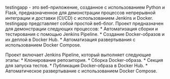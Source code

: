 testingapp - это веб-приложение, созданное с использованием Python и Flask, предназначенное для демонстрации процессов непрерывной интеграции и доставки (CI/CD) с использованием Jenkins и Docker.
testingapp представляет собой простой веб-блог. Проект предназначен для демонстрации следующих процессов:
    * Автоматизация сборки и тестирования с помощью Jenkins Pipeline.
    * Создание Docker-образов и их деплой в Docker Hub.
    * Автоматизация развертывания с использованием Docker Compose.

Проект включает Jenkins Pipeline, который выполняет следующие этапы:
    * Клонирование репозитория.
    * Сборка Docker-образа.
    * Секция для запуска тестов.
    * Публикация Docker-образа в Docker Hub.
    * Автоматическое развертывание с использованием Docker Compose.
